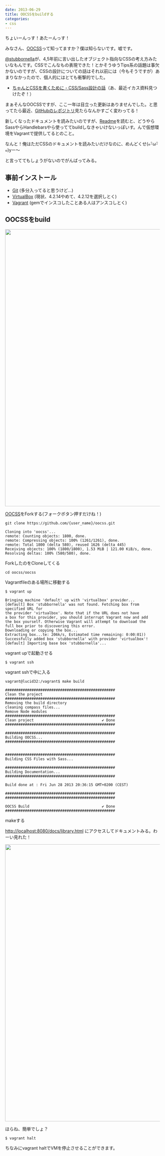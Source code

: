 ```yaml
---
date: 2013-06-29
title: OOCSSをbuildする
categories:
- css
---
```


ちょいーんっす！あたーんっす！

みなさん、<a href="http://oocss.org/">OOCSS</a>って知ってますか？僕は知らないです。嘘です。

<a href="https://twitter.com/stubbornella">@stubbornella</a>が、4,5年前に言い出したオブジェクト指向なCSSの考え方みたいなもんです。CSSでこんなもの表現できた！とかそうゆうTips系の話題は事欠かないのですが、CSSの設計についての話はそれ以前には（今もそうですが）あまりなかったので、個人的にはとても衝撃的でした。
<ul>
	<li><a href="http://www.slideshare.net/hiloki/a-good-css-and-sass-architecture">ちゃんとCSSを書くために - CSS/Sass設計の話</a>（あ、最近イカス資料見つけたぞ！）</li>
</ul>
まぁそんなOOCSSですが、ここ一年は目立った更新はありませんでした。と思ってたら最近、<a href="https://github.com/stubbornella/oocss">GitHubのレポジトリ</a>見たらなんかすごく変わってる！

新しくなったドキュメントを読みたいのですが、<a href="https://github.com/stubbornella/oocss/tree/master/oocss">Readme</a>を読むと、どうやらSassやらHandlebarsやら使っててbuildしなきゃいけないっぽいす。んで仮想環境をVagrantで提供してるとのこと。

なんと！俺はただCSSのドキュメントを読みたいだけなのに、めんどくせ(๑･ิω･ิ๑)yー～

と言っててもしょうがないのでがんばってみる。
<h2>事前インストール</h2>
<ul>
	<li><a href="http://git-scm.com/downloads">Git</a> (多分入ってると思うけど...)</li>
	<li><a href="https://www.virtualbox.org/wiki/Downloads">VirtualBox</a> (現状、4.2.14やめて、4.2.12を選択しとく)</li>
	<li><a href="http://downloads.vagrantup.com/">Vagrant</a> (gemでインスコしたことある人はアンスコしとく)</li>
</ul>
<h2>OOCSSをbuild</h2>
<p style="text-align: center;"><img class="aligncenter  wp-image-4963" src="/static/blog/2013/06/4f7c94e2ab3fb1d22b3c581a01721d3b.png" alt="" width="900" /></p>
<a href="https://github.com/stubbornella/oocss">OOCSS</a>をForkする(フォークボタン押すだけね！)

<pre><code class="bash">git clone https://github.com/{user_name}/oocss.git

Cloning into 'oocss'...
remote: Counting objects: 1800, done.
remote: Compressing objects: 100% (1261/1261), done.
remote: Total 1800 (delta 580), reused 1626 (delta 445)
Receiving objects: 100% (1800/1800), 1.53 MiB | 121.00 KiB/s, done.
Resolving deltas: 100% (580/580), done.</code></pre>

ForkしたのをCloneしてくる

<pre><code class="bash">cd oocss/oocss</code></pre>

Vagrantfileのある場所に移動する

<pre><code class="bash">$ vagrant up

Bringing machine 'default' up with 'virtualbox' provider...
[default] Box 'stubbornella' was not found. Fetching box from specified URL for
the provider 'virtualbox'. Note that if the URL does not have
a box for this provider, you should interrupt Vagrant now and add
the box yourself. Otherwise Vagrant will attempt to download the
full box prior to discovering this error.
Downloading or copying the box...
Extracting box...te: 206k/s, Estimated time remaining: 0:00:01))
Successfully added box 'stubbornella' with provider 'virtualbox'!
[default] Importing base box 'stubbornella'...</code></pre>

vagrant upで起動させる

<pre><code class="bash">$ vagrant ssh</code></pre>

vagrant sshで中に入る

<pre><code class="bash">vagrant@lucid32:/vagrant$ make build

##################################################
Clean the project
##################################################
Removing the build directory
cleaning compass files...
Remove Node modules
##################################################
Clean project                               ✔ Done
##################################################

##################################################
Building OOCSS...
##################################################


##################################################
Building CSS Files with Sass...

##################################################
Building Documentation...
##################################################

Build done at : Fri Jun 28 2013 20:36:15 GMT+0200 (CEST)

##################################################
##################################################

OOCSS Build                                 ✔ Done
##################################################</code></pre>

makeする

<a href="http://localhost:8080/docs/library.html">http://localhost:8080/docs/library.html</a> にアクセスしてドキュメントみる。わーい見れた！
<p style="text-align: center;"><a href="/static/blog/2013/06/b37d8e01bd98623ba758276cde9747da.png"><img class="aligncenter  wp-image-4964" src="/static/blog/2013/06/b37d8e01bd98623ba758276cde9747da.png" alt="" width="900" /></a></p>
ほらね、簡単でしょ？

<pre><code class="bash">$ vagrant halt</code></pre>
ちなみにvagrant haltでVMを停止させることができます。
